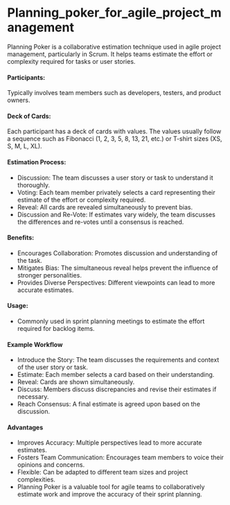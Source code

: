 # Planning_poker_for_agile_project_management
Planning Poker is a collaborative estimation technique used in agile project management, particularly in Scrum. It helps teams estimate the effort or complexity required for tasks or user stories. 

<h4>Participants:</h4>
Typically involves team members such as developers, testers, and product owners.

<h4>Deck of Cards:</h4>
Each participant has a deck of cards with values. The values usually follow a sequence such as Fibonacci (1, 2, 3, 5, 8, 13, 21, etc.) or T-shirt sizes (XS, S, M, L, XL).
<h4>Estimation Process:</h4>

<ul><li>Discussion: The team discusses a user story or task to understand it thoroughly.</li>
<li>Voting: Each team member privately selects a card representing their estimate of the effort or complexity required.</li>
<li>Reveal: All cards are revealed simultaneously to prevent bias.</li>
<li>Discussion and Re-Vote: If estimates vary widely, the team discusses the differences and re-votes until a consensus is reached.</li></ul>
<h4>Benefits:</h4>
<ul><li>
Encourages Collaboration: Promotes discussion and understanding of the task.</li>
<li>Mitigates Bias: The simultaneous reveal helps prevent the influence of stronger personalities.</li>
<li>Provides Diverse Perspectives: Different viewpoints can lead to more accurate estimates.</li></ul>
<h4>Usage:</h4>

<ul><li>Commonly used in sprint planning meetings to estimate the effort required for backlog items.</li></ul>
 
<h4>Example Workflow</h4>
<ul>
 <li>
  Introduce the Story: The team discusses the requirements and context of the user story or task.
 </li>
  <li>
  Estimate: Each member selects a card based on their understanding.
 </li>
 <li>
  Reveal: Cards are shown simultaneously.
 </li>
 <li>
  Discuss: Members discuss discrepancies and revise their estimates if necessary.
 </li>
 <li>
  Reach Consensus: A final estimate is agreed upon based on the discussion.
 </li>
</ul>

<h4>Advantages</h4>
<ul>
 <li>Improves Accuracy: Multiple perspectives lead to more accurate estimates.</li>
 <li>Fosters Team Communication: Encourages team members to voice their opinions and concerns.</li>
 <li>Flexible: Can be adapted to different team sizes and project complexities.</li>
 <li>Planning Poker is a valuable tool for agile teams to collaboratively estimate work and improve the accuracy of their sprint planning.</li>
</ul>
